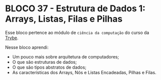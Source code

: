 # BLOCO 37 - Estrutura de Dados 1: Arrays, Listas, Filas e Pilhas



Esse bloco pertence ao módulo de `ciência da computação` do curso da [Trybe](https://www.betrybe.com/). 

Nesse bloco aprendi:

- Um pouco mais sobre arquitetura de computadores;
- O que são estruturas de dados;
- O que são tipos abstratos de dados;
- As características dos Arrays, Nós e Listas Encadeadas, Pilhas e Filas.
